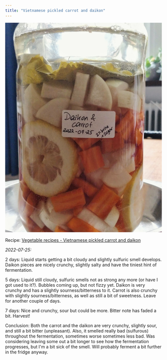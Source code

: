 ```yaml
---
title: "Vietnamese pickled carrot and daikon"
---
```


![](projects/attachments/Fermented%20carrot%20and%20daikon.jpg)

Recipe: [Vegetable recipes - Vietnamese pickled carrot and daikon](projects/fermentation/Vegetable%20recipes.md#Vietnamese%20pickled%20carrot%20and%20daikon)

_2022-07-25:_

2 days: Liquid starts getting a bit cloudy and slightly sulfuric smell develops. Daikon pieces are nicely crunchy, slightly salty and have the tiniest hint of fermentation. 

5 days: Liquid still cloudy, sulfuric smells not as strong any more (or have I got used to it?). Bubbles coming up, but not fizzy yet. Daikon is very crunchy and has a slightly sourness/bitterness to it. Carrot is also crunchy with slightly sourness/bitterness, as well as still a bit of sweetness. Leave for another couple of days.

7 days: Nice and crunchy, sour but could be more. Bitter note has faded a bit. Harvest!

Conclusion: Both the carrot and the daikon are very crunchy, slightly sour, and still a bit bitter (unpleasant). Also, it smelled really bad (sulfurous) throughout the fermentation, sometimes worse sometimes less bad. Was considering leaving some out a bit longer to see how the fermentation progresses, but I'm a bit sick of the smell. Will probably ferment a bit further in the fridge anyway.  